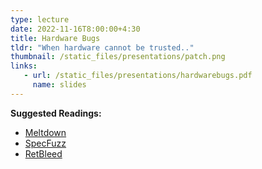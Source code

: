 ```yaml
---
type: lecture
date: 2022-11-16T8:00:00+4:30
title: Hardware Bugs
tldr: "When hardware cannot be trusted.."
thumbnail: /static_files/presentations/patch.png
links:
   - url: /static_files/presentations/hardwarebugs.pdf
     name: slides
---
```


**Suggested Readings:**
- [Meltdown](https://www.usenix.org/system/files/conference/usenixsecurity18/sec18-lipp.pdf)
- [SpecFuzz](https://www.usenix.org/system/files/sec20-oleksenko.pdf)
- [RetBleed](https://www.usenix.org/system/files/sec22-wikner.pdf)